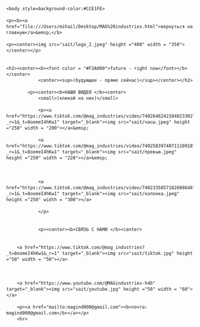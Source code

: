 
<html>
	<head>
	<title>MAG industries</title>
	<meta name="Glushnev Mikhail Alekseevich">
	<meta countent ="The site of the company MAG industries">
	<meta name="Keyboards" content="sait, MAG industries, interesting, tehnology, content, startup, 3d printer, arduino, code, knowledge, machine, auto, car, connection, Tik Tok, YouTube, future">	
	</head>
	
    <body style=background-color:#CCE1FE>
    
    <p><b><a href="file:///Users/mihail/Desktop/MAG%20industries.html">вернуться на главную</a>&emsp;</b>
    
    <p><center><img src="sait/logo_2.jpeg" height ="400" width = "350"></center></p>
    
    
    <h2><center><b><font color = "#F3A000">future - right now</font></b></center>
				<center><sup>(будующее - прямо сейчас)</sup></center></h2>
				
			<p><center><b>НАШИ ВИДЕО </b><center>	
				<small>(кликай на них)</small>
				
				<p><a href="https://www.tiktok.com/@mag_industries/video/7402646242184023302?_r=1&_t=8oomeI4hKw1" target="_blank"><img src="sait/часы.jpeg" height ="250" width = "200"></a>&emsp;
				
				<a href="https://www.tiktok.com/@mag_industries/video/7402583974071110918?_r=1&_t=8oomeI4hKw1" target="_blank"><img src="sait/превью.jpeg" height ="250" width = "220"></a>&emsp;
				
				
				
				<a href="https://www.tiktok.com/@mag_industries/video/7402335857182608646?_r=1&_t=8oomeI4hKw1" target="_blank"><img src="sait/колонка.jpeg" height ="250" width = "300"></a>
				
				</p>
				
				
				<p><center><b>СВЯЗЬ С НАМИ </b><center>
		
		
		<a href="https://www.tiktok.com/@mag_industries?_t=8oomeI4hKw1&_r=1" target="_blank"><img src="sait/tiktok.jpg" height ="50" width = "50"></a>
		
		
		
		<a href="https://www.youtube.com/@MAGindustries-h4b" target="_blank"><img src="sait/youtube.jpg" height ="50" width = "60"></a>
		
		<p><a href="mailto:magind000@gmail.com"><b>почта: magind000@gmail.com</b></a></p>
		<hr>
	
		
		
